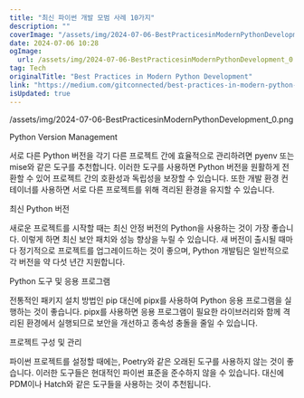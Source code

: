 ```yaml
---
title: "최신 파이썬 개발 모범 사례 10가지"
description: ""
coverImage: "/assets/img/2024-07-06-BestPracticesinModernPythonDevelopment_0.png"
date: 2024-07-06 10:28
ogImage:
  url: /assets/img/2024-07-06-BestPracticesinModernPythonDevelopment_0.png
tag: Tech
originalTitle: "Best Practices in Modern Python Development"
link: "https://medium.com/gitconnected/best-practices-in-modern-python-development-870a97c5593d"
isUpdated: true
---
```


/assets/img/2024-07-06-BestPracticesinModernPythonDevelopment_0.png

Python Version Management

서로 다른 Python 버전을 각기 다른 프로젝트 간에 효율적으로 관리하려면 pyenv 또는 mise와 같은 도구를 추천합니다. 이러한 도구를 사용하면 Python 버전을 원활하게 전환할 수 있어 프로젝트 간의 호환성과 독립성을 보장할 수 있습니다. 또한 개발 환경 컨테이너를 사용하면 서로 다른 프로젝트를 위해 격리된 환경을 유지할 수 있습니다.

최신 Python 버전

<!-- seedividend - 사각형 -->

<ins class="adsbygoogle"
     style="display:block"
     data-ad-client="ca-pub-4877378276818686"
     data-ad-slot="1898504329"
     data-ad-format="auto"
     data-full-width-responsive="true"></ins>

<script>
     (adsbygoogle = window.adsbygoogle || []).push({});
</script>

새로운 프로젝트를 시작할 때는 최신 안정 버전의 Python을 사용하는 것이 가장 좋습니다. 이렇게 하면 최신 보안 패치와 성능 향상을 누릴 수 있습니다. 새 버전이 출시될 때마다 정기적으로 프로젝트를 업그레이드하는 것이 좋으며, Python 개발팀은 일반적으로 각 버전을 약 다섯 년간 지원합니다.

Python 도구 및 응용 프로그램

전통적인 패키지 설치 방법인 pip 대신에 pipx를 사용하여 Python 응용 프로그램을 실행하는 것이 좋습니다. pipx를 사용하면 응용 프로그램이 필요한 라이브러리와 함께 격리된 환경에서 실행되므로 보안을 개선하고 종속성 충돌을 줄일 수 있습니다.

프로젝트 구성 및 관리

<!-- seedividend - 사각형 -->

<ins class="adsbygoogle"
     style="display:block"
     data-ad-client="ca-pub-4877378276818686"
     data-ad-slot="1898504329"
     data-ad-format="auto"
     data-full-width-responsive="true"></ins>

<script>
     (adsbygoogle = window.adsbygoogle || []).push({});
</script>

파이썬 프로젝트를 설정할 때에는, Poetry와 같은 오래된 도구를 사용하지 않는 것이 좋습니다. 이러한 도구들은 현대적인 파이썬 표준을 준수하지 않을 수 있습니다. 대신에 PDM이나 Hatch와 같은 도구들을 사용하는 것이 추천됩니다.
